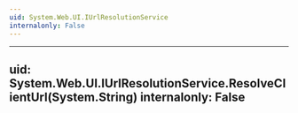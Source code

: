 ```yaml
---
uid: System.Web.UI.IUrlResolutionService
internalonly: False
---
```


---
uid: System.Web.UI.IUrlResolutionService.ResolveClientUrl(System.String)
internalonly: False
---
